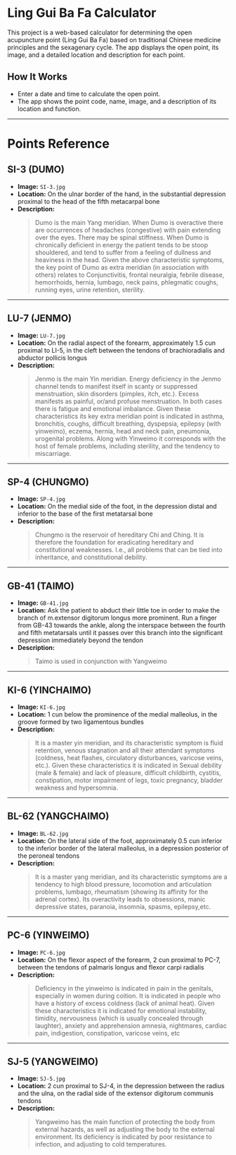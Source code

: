 # Ling Gui Ba Fa Calculator

This project is a web-based calculator for determining the open acupuncture point (Ling Gui Ba Fa) based on traditional Chinese medicine principles and the sexagenary cycle. The app displays the open point, its image, and a detailed location and description for each point.

## How It Works
- Enter a date and time to calculate the open point.
- The app shows the point code, name, image, and a description of its location and function.

---

# Points Reference

## SI-3 (DUMO)
- **Image:** `SI-3.jpg`
- **Location:** On the ulnar border of the hand, in the substantial depression proximal to the head of the fifth metacarpal bone
- **Description:**
  > Dumo is the main Yang meridian.
  > When Dumo is overactive there are occurrences of headaches (congestive) with pain extending over the eyes. There may be spinal stiffness.
  > When Dumo is chronically deficient in energy the patient tends to be stoop shouldered, and tend to suffer from a feeling of dullness and heaviness in the head.
  > Given the above characteristic symptoms, the key point of Dumo as extra meridian (in association with others) relates to Conjunctivitis, frontal neuralgia, febrile dísease, hemorrhoids, hernia, lumbago, neck pains, phlegmatic coughs, running eyes, urine retention, sterility.

---

## LU-7 (JENMO)
- **Image:** `LU-7.jpg`
- **Location:** On the radial aspect of the forearm, approximately 1.5 cun proximal to LI-5, in the cleft between the tendons of brachioradialis and abductor pollicis longus
- **Description:**
  > Jenmo is the main Yin meridian.
  > Energy deficiency in the Jenmo channel tends to manifest itself in scanty or suppressed menstruation, skin disorders (pimples, itch, etc.). Excess manifests as painful, or/and profuse menstruation. In both cases there is fatigue and emotional imbalance.
  > Given these characteristics its key extra meridian point is indicated in asthma, bronchitis, coughs, difficult breathing, dyspepsia, epilepsy (with yinweimo), eczema, hernia, head and neck pain, pneumonia, urogenital problems. Along with Yinweimo it corresponds with the host of female problems, including sterility, and the tendency to miscarriage.

---

## SP-4 (CHUNGMO)
- **Image:** `SP-4.jpg`
- **Location:** On the medial side of the foot, in the depression distal and inferior to the base of the first metatarsal bone
- **Description:**
  > Chungmo is the reservoir of hereditary Chi and Ching. It is therefore the foundation for eradicating hereditary and constitutional weaknesses. I.e., all problems that can be tied into inheritance, and constitutional debility.

---

## GB-41 (TAIMO)
- **Image:** `GB-41.jpg`
- **Location:** Ask the patient to abduct their little toe in order to make the branch of m.extensor digitorum longus more prominent. Run a finger from GB-43 towards the ankle, along the interspace between the fourth and fifth metatarsals until it passes over this branch into the significant depression immediately beyond the tendon
- **Description:**
  > Taimo is used in conjunction with Yangweimo

---

## KI-6 (YINCHAIMO)
- **Image:** `KI-6.jpg`
- **Location:** 1 cun below the prominence of the medial malleolus, in the groove formed by two ligamentous bundles
- **Description:**
  > It is a master yin meridian, and its characteristic symptom is fluid retention, venous stagnation and all their attendant symptoms (coldness, heat flashes, circulatory disturbances, varicose veins, etc.).
  > Given these characteristics it is indicated in Sexual debility (male & female) and lack of pleasure, difficult childbirth, cystitis, constipation, motor impairment of legs, toxic pregnancy, bladder weakness and hypersomnia.

---

## BL-62 (YANGCHAIMO)
- **Image:** `BL-62.jpg`
- **Location:** On the lateral side of the foot, approximately 0.5 cun inferior to the inferior border of the lateral malleolus, in a depression posterior of the peroneal tendons
- **Description:**
  > It is a master yang meridian, and its characteristic symptoms are a tendency to high blood pressure, locomotion and articulation problems, lumbago, rheumatism (showing its affinity for the adrenal cortex). Its overactivity leads to obsessions, manic depressive states, paranoia, insomnía, spasms, epilepsy,etc.

---

## PC-6 (YINWEIMO)
- **Image:** `PC-6.jpg`
- **Location:** On the flexor aspect of the forearm, 2 cun proximal to PC-7, between the tendons of palmaris longus and flexor carpi radialis
- **Description:**
  > Deficiency in the yinweimo is indicated in pain in the genitals, especially in women during coition. It is indicated in people who have a history of excess coldness (lack of animal heat).
  > Given these characteristics it is indicated for emotional instability, timidity, nervousness (which is usually concealed through laughter), anxiety and apprehension amnesia, nightmares, cardiac pain, indigestion, constipation, varicose veins, etc

---

## SJ-5 (YANGWEIMO)
- **Image:** `SJ-5.jpg`
- **Location:** 2 cun proximal to SJ-4, in the depression between the radius and the ulna, on the radial side of the extensor digitorum communis tendons
- **Description:**
  > Yangweimo has the main function of protecting the body from external hazards, as well as adjusting the body to the external environment. Its deficiency is indicated by poor resistance to infection, and adjusting to cold temperatures. 